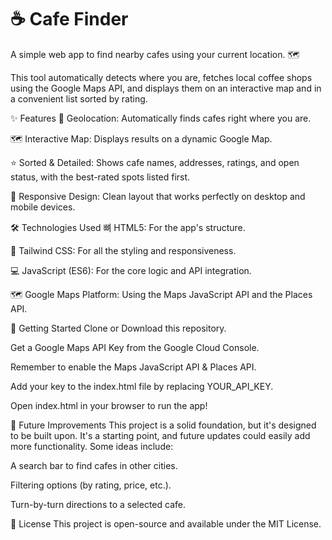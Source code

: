 # ☕ Cafe Finder
A simple web app to find nearby cafes using your current location. 🗺️

This tool automatically detects where you are, fetches local coffee shops using the Google Maps API, and displays them on an interactive map and in a convenient list sorted by rating.

✨ Features
📍 Geolocation: Automatically finds cafes right where you are.

🗺️ Interactive Map: Displays results on a dynamic Google Map.

⭐ Sorted & Detailed: Shows cafe names, addresses, ratings, and open status, with the best-rated spots listed first.

📱 Responsive Design: Clean layout that works perfectly on desktop and mobile devices.

🛠️ Technologies Used
뼈 HTML5: For the app's structure.

🎨 Tailwind CSS: For all the styling and responsiveness.

💻 JavaScript (ES6): For the core logic and API integration.

🗺️ Google Maps Platform: Using the Maps JavaScript API and the Places API.

🚀 Getting Started
Clone or Download this repository.

Get a Google Maps API Key from the Google Cloud Console.

Remember to enable the Maps JavaScript API & Places API.

Add your key to the index.html file by replacing YOUR_API_KEY.

Open index.html in your browser to run the app!

🌱 Future Improvements
This project is a solid foundation, but it's designed to be built upon. It's a starting point, and future updates could easily add more functionality. Some ideas include:

A search bar to find cafes in other cities.

Filtering options (by rating, price, etc.).

Turn-by-turn directions to a selected cafe.

📄 License
This project is open-source and available under the MIT License.
